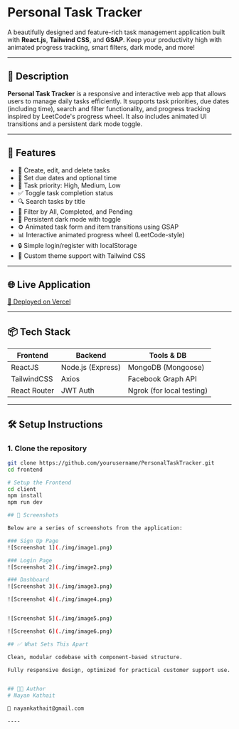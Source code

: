 # Personal Task Tracker

A beautifully designed and feature-rich task management application built with **React.js**, **Tailwind CSS**, and **GSAP**. Keep your productivity high with animated progress tracking, smart filters, dark mode, and more!

---

## 📖 Description

**Personal Task Tracker** is a responsive and interactive web app that allows users to manage daily tasks efficiently. It supports task priorities, due dates (including time), search and filter functionality, and progress tracking inspired by LeetCode's progress wheel. It also includes animated UI transitions and a persistent dark mode toggle.

---

## 🚀 Features

- 📝 Create, edit, and delete tasks
- 📅 Set due dates and optional time
- 🔴 Task priority: High, Medium, Low
- ✅ Toggle task completion status
- 🔍 Search tasks by title
- 🎯 Filter by All, Completed, and Pending
- 🌙 Persistent dark mode with toggle
- ⚙️ Animated task form and item transitions using GSAP
- 📊 Interactive animated progress wheel (LeetCode-style)
- 🔒 Simple login/register with localStorage
- 🧠 Custom theme support with Tailwind CSS

---

## 🌐 Live Application
[🔗 Deployed on Vercel](https://brand-connect-five.vercel.app/) <!-- Replace with Vercel URL -->

---

## 📦 Tech Stack

| Frontend       | Backend         | Tools & DB         |
|----------------|------------------|--------------------|
| ReactJS        | Node.js (Express) | MongoDB (Mongoose) |
| TailwindCSS    | Axios             | Facebook Graph API |
| React Router   | JWT Auth          | Ngrok (for local testing) |

---

## 🛠️ Setup Instructions

### 1. Clone the repository
```bash
git clone https://github.com/yourusername/PersonalTaskTracker.git
cd frontend

# Setup the Frontend
cd client
npm install
npm run dev

## 📸 Screenshots

Below are a series of screenshots from the application:

### Sign Up Page
![Screenshot 1](./img/image1.png)

### Login Page
![Screenshot 2](./img/image2.png)

### Dashboard 
![Screenshot 3](./img/image3.png)

![Screenshot 4](./img/image4.png)


![Screenshot 5](./img/image5.png)

![Screenshot 6](./img/image6.png)

## ✅ What Sets This Apart

Clean, modular codebase with component-based structure.

Fully responsive design, optimized for practical customer support use.


## 🧑‍💻 Author
# Nayan Kathait

📧 nayankathait@gmail.com

----
